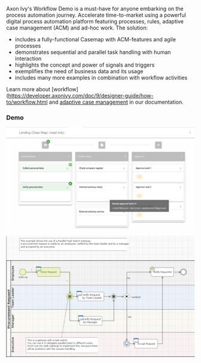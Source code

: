 Axon Ivy's Workflow Demo is a must-have for anyone embarking on the process
automation journey. Accelerate time-to-market using a powerful digital process
automation platform featuring processes, rules, adaptive case management (ACM)
and ad-hoc work. The solution:
 
- includes a fully-functional Casemap with ACM-features and agile processes
- demonstrates sequential and parallel task handling with human interaction
- highlights the concept and power of signals and triggers
- exemplifies the need of business data and its usage
- includes many more examples in combination with workflow activities

Learn more about [workflow](https://developer.axonivy.com/doc/9/designer-guide/how-to/workflow.html and [adaptive case management](https://developer.axonivy.com/doc/9/concepts/adaptive-case-management.html) in our documentation.

### Demo

![Workflow Demo 1](screen1.png "Workflow Demo 1")
![Workflow Demo 2](screen2.png "Workflow Demo 2")
